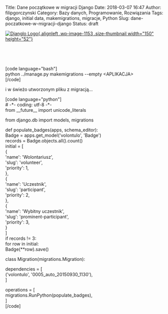 Title: Dane początkowe w migracji Django
Date: 2018-03-07 16:47
Author: filipgorczynski
Category: Bazy danych, Programowanie, Rozwiązania
Tags: django, initial data, makemigrations, migracje, Python
Slug: dane-poczatkowe-w-migracji-django
Status: draft

[![Djanglo Logo](https://filipgorczynski.files.wordpress.com/2015/10/django-logo-positive.png?w=150){.alignleft .wp-image-1153 .size-thumbnail width="150" height="52"}](https://filipgorczynski.files.wordpress.com/2015/10/django-logo-positive.png)

 

 

\[code language="bash"\]  
python ../manage.py makemigrations --empty \<APLIKACJA\>  
\[/code\]

i w świeżo utworzonym pliku z migracją...

\[code language="python"\]  
\# -\*- coding: utf-8 -\*-  
from \_\_future\_\_ import unicode\_literals

from django.db import models, migrations

def populate\_badges(apps, schema\_editor):  
Badge = apps.get\_model('volontulo', 'Badge')  
records = Badge.objects.all().count()  
initial = \[  
{  
'name': 'Wolontariusz',  
'slug': 'volunteer',  
'priority': 1,  
},  
{  
'name': 'Uczestnik',  
'slug': 'participant',  
'priority': 2,  
},  
{  
'name': 'Wybitny uczestnik',  
'slug': 'prominent-participant',  
'priority': 3,  
}  
\]  
if records != 3:  
for row in initial:  
Badge(\*\*row).save()

class Migration(migrations.Migration):

dependencies = \[  
('volontulo', '0005\_auto\_20150930\_1130'),  
\]

operations = \[  
migrations.RunPython(populate\_badges),  
\]  
\[/code\]

 
